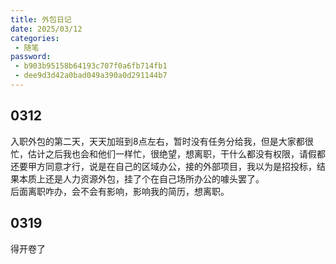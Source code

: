 ```yaml
---
title: 外包日记
date: 2025/03/12
categories:
 - 随笔
password: 
 - b903b95158b64193c707f0a6fb714fb1
 - dee9d3d42a0bad049a390a0d291144b7
---
```


0312
-------
入职外包的第二天，天天加班到8点左右，暂时没有任务分给我，但是大家都很忙，估计之后我也会和他们一样忙，很绝望，想离职，干什么都没有权限，请假都还要甲方同意才行，说是在自己的区域办公，接的外部项目，我以为是招投标，结果本质上还是人力资源外包，挂了个在自己场所办公的噱头罢了。  
后面离职咋办，会不会有影响，影响我的简历，想离职。


0319
-------
得开卷了